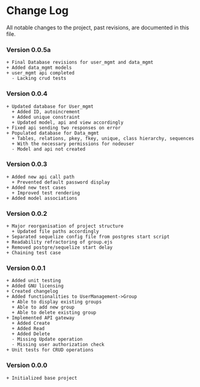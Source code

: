 # Change Log
All notable changes to the project, past revisions, are documented in this file.

### Version 0.0.5a
```
+ Final Database revisions for user_mgmt and data_mgmt
+ Added data_mgmt models
+ user_mgmt api completed
  - Lacking crud tests
```

### Version 0.0.4
```
+ Updated database for User_mgmt
  + Added ID, autoincrement
  + Added unique constraint
  + Updated model, api and view accordingly
+ Fixed api sending two responses on error
+ Populated database for Data_mgmt
  + Tables, relations, pkey, fkey, unique, class hierarchy, sequences
  + With the necessary permissions for nodeuser
  - Model and api not created
```

### Version 0.0.3
```
+ Added new api call path
  + Prevented default password display
+ Added new test cases
  + Improved test rendering
+ Added model associations
```

### Version 0.0.2
```
+ Major reorganisation of project structure
  + Updated file paths accordingly
+ Separated sequelize config file from postgres start script
+ Readability refractoring of group.ejs
+ Removed postgre/sequelize start delay
+ Chaining test case
```

### Version 0.0.1
```
+ Added unit testing
+ Added GNU licensing
+ Created changelog
+ Added functionalities to UserManagement->Group
  + Able to display existing groups
  + Able to add new group
  + Able to delete existing group
+ Implemented API gateway
  + Added Create
  + Added Read
  + Added Delete
  - Missing Update operation
  - Missing user authorization check
+ Unit tests for CRUD operations
```

### Version 0.0.0
```
+ Initialized base project
```

